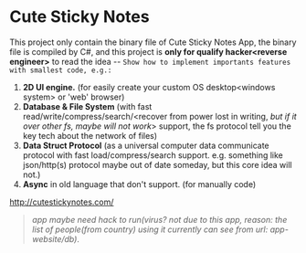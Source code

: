 # Cute Sticky Notes
This project only contain the binary file of Cute Sticky Notes App, the binary file is compiled by C#,  and this project is **only for qualify hacker&lt;reverse engineer>** to read the idea --
`Show how to implement importants features with smallest code, e.g.:`

1) **2D UI engine.** (for easily create your custom OS desktop&lt;windows system> or 'web' browser)
2) **Database & File System** (with fast read/write/compress/search/&lt;recover from power lost in writing, *but if it over other fs, maybe will not work*> support, the fs protocol tell you the key tech about the network of files)  
3) **Data Struct Protocol** (as a universal computer data communicate protocol with fast load/compress/search support. e.g. something like json/http(s) protocol maybe out of date someday, but this core idea will not.)
4) **Async** in old language that don't support. (for manually code)
  
http://cutestickynotes.com/

>*app maybe need hack to run(virus? not due to this app, reason: the list of people(from country) using it currently can see from url: app-website/db)*.
